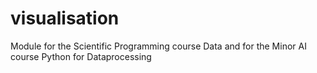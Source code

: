 # visualisation
Module for the Scientific Programming course Data and for the Minor AI course Python for Dataprocessing
